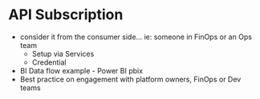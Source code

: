 # API Subscription

* consider it from the consumer side… ie: someone in FinOps or an Ops team
  * Setup via Services
  * Credential
* BI Data flow example - Power BI pbix
* Best practice on engagement with platform owners, FinOps or Dev teams
